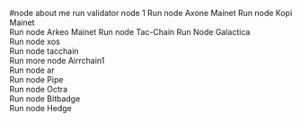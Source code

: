 #node about me
run validator node 1 
Run node Axone Mainet
Run node Kopi Mainet  
Run node Arkeo Mainet 
Run node Tac-Chain
Run Node Galactica   
Run node xos         
Run node tacchain      
Run more node Airrchain1      
Run node ar  
Run node Pipe   
Run node Octra    
Run node Bitbadge  
Run node Hedge  
    
 
